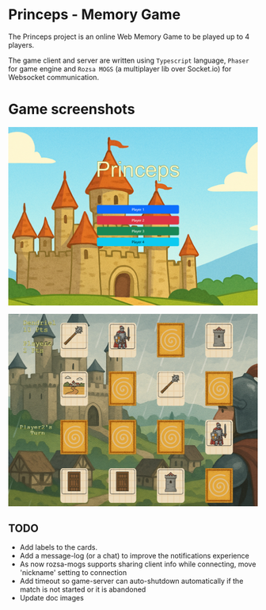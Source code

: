 # Princeps - Memory Game

The Princeps project is an online Web Memory Game to be played up to 4 players.

The game client and server are written using `Typescript` language, `Phaser` for game engine and `Rozsa MOGS` (a
multiplayer lib over Socket.io) for Websocket communication.

# Game screenshots

![loby](docs/loby.png "Lobby")

![gameplay](docs/gameplay.png "Gameplay")

## TODO

- Add labels to the cards.
- Add a message-log (or a chat) to improve the notifications experience
- As now rozsa-mogs supports sharing client info while connecting, move 'nickname' setting to connection
- Add timeout so game-server can auto-shutdown automatically if the match is not started or it is abandoned
- Update doc images